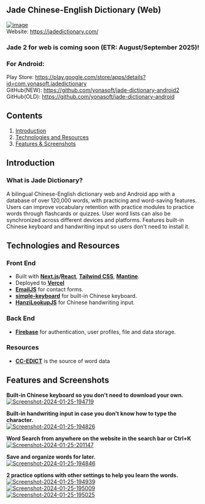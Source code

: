 
##  Jade Chinese-English Dictionary (Web)

 [![image](https://i.ibb.co/XDT9C6t/jadelogo.png)](https://jadedictionary.com/)  
 Website: https://jadedictionary.com/

 ### Jade 2 for web is coming soon (ETR: August/September 2025)!

 ### For Android:
 Play Store: https://play.google.com/store/apps/details?id=com.yonasoft.jadedictionary
 <br/>
 GitHub(NEW): https://github.com/yonasoft/jade-dictionary-android2
 <br/>
 GitHub(OLD): https://github.com/yonasoft/jade-dictionary-android
 <br/>
 
## Contents

 1. [Introduction](#intro)
 2. [Technologies and Resources](#technologies)
 3. [Features & Screenshots](#screenshots)

## <a id="intro">Introduction </a>

### What is Jade Dictionary?
A bilingual Chinese-English dictionary web and Android app with a database of over 120,000 words, with practicing and word-saving features. Users can improve vocabulary retention with practice modules to practice words through flashcards or quizzes. User word lists can also be synchronized across different devices and platforms. Features built-in Chinese keyboard and handwriting input so users don't need to install it.

## <a id="technologies">Technologies and Resources </a>
### Front End 

 - Built with **[Next.js](https://nextjs.org/)/[React](https://react.dev/)**, [**Tailwind CSS**](https://tailwindcss.com/), [**Mantine**](https://mantine.dev/).
 - Deployed to [**Vercel**](https://vercel.com/)
 - [**EmailJS**](https://www.emailjs.com/) for contact forms.
 -  [**simple-keyboard**](https://www.npmjs.com/package/simple-keyboard) for built-in Chinese keyboard.
 - [**HanziLookupJS**](https://github.com/gugray/HanziLookupJS) for Chinese handwriting input.

### Back End
- [**Firebase**](https://firebase.google.com/) for authentication, user profiles, file and data storage.
  
### Resources
- [**CC-EDICT**](https://www.mdbg.net/chinese/dictionary?page=cc-cedict) is the source of word data


## <a id="screenshots">Features and Screenshots </a>

**Built-in Chinese keyboard so you don't need to download your own.**
<br/>
<a href="https://ibb.co/LhKn6z0"><img src="https://i.ibb.co/KznF7j5/Screenshot-2024-01-25-194719.png" alt="Screenshot-2024-01-25-194719" border="0" /></a>
<br/>

**Built-in handwriting input in case you don't know how to type the character.**
<br/>
<a href="https://ibb.co/WxNFFmJ"><img src="https://i.ibb.co/f1Vttjw/Screenshot-2024-01-25-194826.png" alt="Screenshot-2024-01-25-194826" border="0" /></a>
<br/>

**Word Search from anywhere on the website in the search bar or Ctrl+K**
<br/>
<a href="https://ibb.co/MkjsrBx"><img src="https://i.ibb.co/ZzwV52p/Screenshot-2024-01-25-201147.png" alt="Screenshot-2024-01-25-201147" border="0" /></a>
<br/>

**Save and organize words for later.**
<br/>
<a href="https://ibb.co/0jzb4px"><img src="https://i.ibb.co/27p4V0T/Screenshot-2024-01-25-194846.png" alt="Screenshot-2024-01-25-194846" border="0" /></a>
<br/>

**2 practice options with other settings to help you learn the words.**
<br/>
<a href="https://ibb.co/ggT1LH9"><img src="https://i.ibb.co/8853LTs/Screenshot-2024-01-25-194939.png" alt="Screenshot-2024-01-25-194939" border="0" /></a>
<br/>
<a href="https://ibb.co/fNn7vNs"><img src="https://i.ibb.co/DM8npMZ/Screenshot-2024-01-25-195009.png" alt="Screenshot-2024-01-25-195009" border="0" /></a>
<br/>
<a href="https://ibb.co/Wg8m8jD"><img src="https://i.ibb.co/2gVGVH8/Screenshot-2024-01-25-195025.png" alt="Screenshot-2024-01-25-195025" border="0" /></a>
